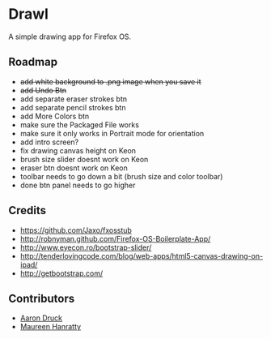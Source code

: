 # Drawl

A simple drawing app for Firefox OS.

## Roadmap
* ~~add white background to .png image when you save it~~
* ~~add Undo Btn~~
* add separate eraser strokes btn
* add separate pencil strokes btn
* add More Colors btn
* make sure the Packaged File works
* make sure it only works in Portrait mode for orientation
* add intro screen?
* fix drawing canvas height on Keon
* brush size slider doesnt work on Keon
* eraser btn doesnt work on Keon
* toolbar needs to go down a bit (brush size and color toolbar)
* done btn panel needs to go higher

## Credits

* https://github.com/Jaxo/fxosstub
* http://robnyman.github.com/Firefox-OS-Boilerplate-App/
* http://www.eyecon.ro/bootstrap-slider/
* http://tenderlovingcode.com/blog/web-apps/html5-canvas-drawing-on-ipad/
* http://getbootstrap.com/

## Contributors

* [Aaron Druck](https://www.whatthedruck.com/)
* [Maureen Hanratty](http://www.mhanratty.com)

